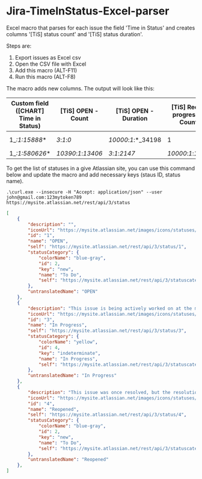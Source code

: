 # Jira-TimeInStatus-Excel-parser
Excel macro that parses for each issue the field 'Time in Status' and creates columns '[TiS] status count' and '[TiS] status duration'.

Steps are:
1. Export issues as Excel csv
2. Open the CSV file with Excel
3. Add this macro (ALT-F11)
4. Run this macro (ALT-F8)

The macro adds new columns. The output will look like this:

| Custom field ([CHART] Time in Status) | [TiS] OPEN - Count | [TiS] OPEN - Duration | [TiS] Req in progress - Count | [TiS] Req in progress - Duration | ... |
| --- | --- | --- | --- | --- | --- |
| 1_*:*_1_*:*_15888_*|*_3_*:*_1_*:*_0_*|*_10000_*:*_1_*:*_34198 | 1 | 30 days 00:00:15 | ... |
| 1_*:*_1_*:*_580626_*|*_10390_*:*_1_*:*_13406_*|*_3_*:*_1_*:*_2147_*|*_10000_*:*_1_*:*_1767_*|*_10387_*:*_1_*:*_2198_*|*_10277_*:*_1_*:*_1666_*|*_10001_*:*_1_*:*_0_*|*_10158_*:*_1_*:*_1765_*|*_10157_*:*_1_*:*_1865 | 1 | 30 days 00:09:40 | 1 | 30 days 00:00:02 | ... |

To get the list of statuses in a give Atlassian site, you can use this command below and update the macro and add necessary keys (staus ID, status name).

```shell
.\curl.exe --insecure -H "Accept: application/json" --user john@gmail.com:123mytoken789 https://mysite.atlassian.net/rest/api/3/status
```

```json
[
    {
        "description": "",
        "iconUrl": "https://mysite.atlassian.net/images/icons/statuses/open.png",
        "id": "1",
        "name": "OPEN",
        "self": "https://mysite.atlassian.net/rest/api/3/status/1",
        "statusCategory": {
            "colorName": "blue-gray",
            "id": 2,
            "key": "new",
            "name": "To Do",
            "self": "https://mysite.atlassian.net/rest/api/3/statuscategory/2"
        },
        "untranslatedName": "OPEN"
    },
    {
        "description": "This issue is being actively worked on at the moment by the assignee.",
        "iconUrl": "https://mysite.atlassian.net/images/icons/statuses/inprogress.png",
        "id": "3",
        "name": "In Progress",
        "self": "https://mysite.atlassian.net/rest/api/3/status/3",
        "statusCategory": {
            "colorName": "yellow",
            "id": 4,
            "key": "indeterminate",
            "name": "In Progress",
            "self": "https://mysite.atlassian.net/rest/api/3/statuscategory/4"
        },
        "untranslatedName": "In Progress"
    },
    {
        "description": "This issue was once resolved, but the resolution was deemed incorrect. From here issues are either marked assigned or resolved.",
        "iconUrl": "https://mysite.atlassian.net/images/icons/statuses/reopened.png",
        "id": "4",
        "name": "Reopened",
        "self": "https://mysite.atlassian.net/rest/api/3/status/4",
        "statusCategory": {
            "colorName": "blue-gray",
            "id": 2,
            "key": "new",
            "name": "To Do",
            "self": "https://mysite.atlassian.net/rest/api/3/statuscategory/2"
        },
        "untranslatedName": "Reopened"
    },
]
```